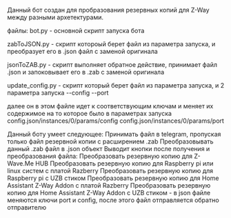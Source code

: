 Данный бот создан для пробразования резервных копий для Z-Way между разными архетектурами.

файлы:
bot.py - основной скрипт запуска бота

zabToJSON.py - скрипт котороый берет файл из параметра запуска, и преобразует его в .json файл с заменой оригинала

jsonToZAB.py - скрипт выполняет обратное действие, принимает файл .json и запоковывает его в .zab с заменой оригинала

update_config.py - скрипт который берет файл из параметра запуска, и 2 параметра запуска --config --port

далее он в этом файле идет к соответствующим ключам и меняет их содержимое на то которое было в параметрах запуска
config.json/instances/0/params/config
config.json/instances/0/params/port


Данный боту умеет следующее:
	Принимать файл в telegram, пропуская только файл резервной копии с расширением .zab
	Преобразовывать данный .zab файл в .json объект
	Выводит кнопки после получения и преобразования файла:
		Преобразовать резервную копию для Z-Wave.Me HUB
    		Преобразовать резервную копию для Raspberry pi или linux систем с платой Razberry
    		Преобразовать резервную копию для Raspberry pi с UZB стиком
    		Преобразовать резервную копию для Home Assistant Z-Way Addon с платой Razberry
    		Преобразовать резервную копию для Home Assistant Z-Way Addon с UZB стиком
    - в json файле меняются ключи port и config, после этого файл отправляется обратно отправителю

